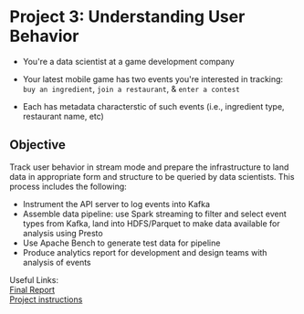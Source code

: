 # Project 3: Understanding User Behavior

- You're a data scientist at a game development company  

- Your latest mobile game has two events you're interested in tracking: `buy an ingredient`, `join a restaurant`, & `enter a contest`

- Each has metadata characterstic of such events (i.e., ingredient type, restaurant name,
  etc)


## Objective

Track user behavior in stream mode and prepare the infrastructure to land data in appropriate form and structure to be queried by data scientists. This process includes the following:

- Instrument the API server to log events into Kafka
- Assemble data pipeline: use Spark streaming to filter and select event types from Kafka, land into HDFS/Parquet to make data available for analysis using Presto
- Use Apache Bench to generate test data for pipeline
- Produce analytics report for development and design teams with analysis of events

Useful Links: \
[Final Report](https://github.com/redcarrott/Data-Engineering/blob/main/projects/Understanding_User_Behavior/REPORT.ipynb) \
[Project instructions](https://github.com/redcarrott/Data-Engineering/blob/main/projects/Understanding_User_Behavior/instructions.md)

